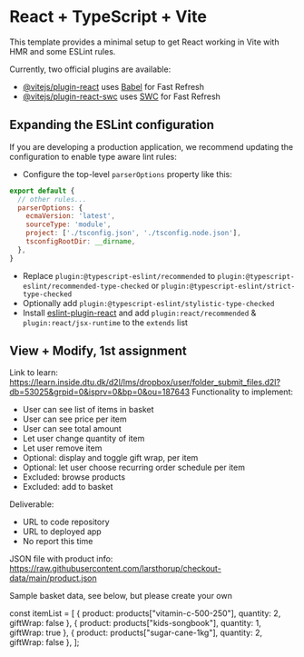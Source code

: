 # React + TypeScript + Vite

This template provides a minimal setup to get React working in Vite with HMR and some ESLint rules.

Currently, two official plugins are available:

- [@vitejs/plugin-react](https://github.com/vitejs/vite-plugin-react/blob/main/packages/plugin-react/README.md) uses [Babel](https://babeljs.io/) for Fast Refresh
- [@vitejs/plugin-react-swc](https://github.com/vitejs/vite-plugin-react-swc) uses [SWC](https://swc.rs/) for Fast Refresh

## Expanding the ESLint configuration

If you are developing a production application, we recommend updating the configuration to enable type aware lint rules:

- Configure the top-level `parserOptions` property like this:

```js
export default {
  // other rules...
  parserOptions: {
    ecmaVersion: 'latest',
    sourceType: 'module',
    project: ['./tsconfig.json', './tsconfig.node.json'],
    tsconfigRootDir: __dirname,
  },
}
```

- Replace `plugin:@typescript-eslint/recommended` to `plugin:@typescript-eslint/recommended-type-checked` or `plugin:@typescript-eslint/strict-type-checked`
- Optionally add `plugin:@typescript-eslint/stylistic-type-checked`
- Install [eslint-plugin-react](https://github.com/jsx-eslint/eslint-plugin-react) and add `plugin:react/recommended` & `plugin:react/jsx-runtime` to the `extends` list

## View + Modify, 1st assignment
Link to learn: https://learn.inside.dtu.dk/d2l/lms/dropbox/user/folder_submit_files.d2l?db=53025&grpid=0&isprv=0&bp=0&ou=187643
Functionality to implement:

- User can see list of items in basket
- User can see price per item
- User can see total amount
- Let user change quantity of item
- Let user remove item
- Optional: display and toggle gift wrap, per item
- Optional: let user choose recurring order schedule per item
- Excluded: browse products
- Excluded: add to basket

Deliverable:

- URL to code repository
- URL to deployed app
- No report this time


JSON file with product info: https://raw.githubusercontent.com/larsthorup/checkout-data/main/product.json

Sample basket data, see below, but please create your own

const itemList = [
  { product: products["vitamin-c-500-250"], quantity: 2, giftWrap: false },
  { product: products["kids-songbook"], quantity: 1, giftWrap: true },
  { product: products["sugar-cane-1kg"], quantity: 2, giftWrap: false },
];
